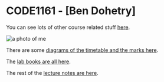 # CODE1161 - [Ben Dohetry]

You can see lots of other course related stuff [here](https://notionparallax.co.uk/CODE1161).

![a photo of me](Ben.png)

There are some [diagrams of the timetable and the marks here](https://notionparallax.github.io/code1161base/admin/diagrams.html).

The [lab books are all here](https://medium.com/code17).

The rest of the [lecture notes are here](https://notionparallax.co.uk/CODE1161).
